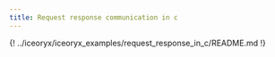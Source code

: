```yaml
---
title: Request response communication in c
---
```


{! ../iceoryx/iceoryx_examples/request_response_in_c/README.md !}

